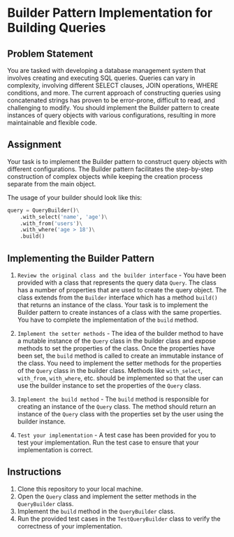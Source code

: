 # Builder Pattern Implementation for Building Queries

## Problem Statement

You are tasked with developing a database management system that involves creating and executing SQL queries. Queries can vary in complexity, involving different SELECT clauses, JOIN operations, WHERE conditions, and more. The current approach of constructing queries using concatenated strings has proven to be error-prone, difficult to read, and challenging to modify. You should implement the Builder pattern to create instances of query objects with various configurations, resulting in more maintainable and flexible code.

## Assignment

Your task is to implement the Builder pattern to construct query objects with different configurations. The Builder pattern facilitates the step-by-step construction of complex objects while keeping the creation process separate from the main object.

The usage of your builder should look like this:

```python
query = QueryBuilder()\
    .with_select('name', 'age')\
    .with_from('users')\
    .with_where('age > 18')\
    .build()
```

## Implementing the Builder Pattern

1. `Review the original class and the builder interface` - You have been provided with a class that represents the query data `Query`. The class has a number of properties that are used to create the query object. The class extends from the `Builder` interface which has a method `build()` that returns an instance of the class. Your task is to implement the Builder pattern to create instances of a class with the same properties. You have to complete the implementation of the `build` method.

2. `Implement the setter methods` - The idea of the builder method to have a mutable instance of the `Query` class in the builder class and expose methods to set the properties of the class. Once the properties have been set, the `build` method is called to create an immutable instance of the class. You need to implement the setter methods for the properties of the `Query` class in the builder class. Methods like `with_select`, `with_from`, `with_where`, etc. should be implemented so that the user can use the builder instance to set the properties of the `Query` class.

3. `Implement the build method` - The `build` method is responsible for creating an instance of the `Query` class. The method should return an instance of the `Query` class with the properties set by the user using the builder instance.

4. `Test your implementation` - A test case has been provided for you to test your implementation. Run the test case to ensure that your implementation is correct.

## Instructions
1. Clone this repository to your local machine.
2. Open the `Query` class and implement the setter methods in the `QueryBuilder` class.
3. Implement the `build` method in the `QueryBuilder` class.
4. Run the provided test cases in the `TestQueryBuilder` class to verify the correctness of your implementation.